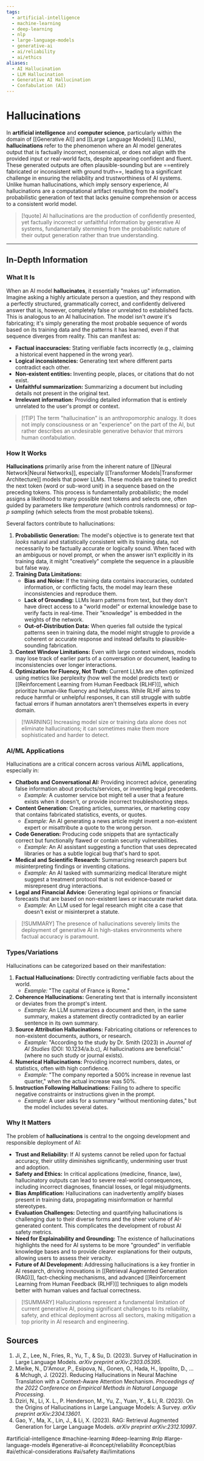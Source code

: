 ```yaml
---
tags:
  - artificial-intelligence
  - machine-learning
  - deep-learning
  - nlp
  - large-language-models
  - generative-ai
  - ai/reliability
  - ai/ethics
aliases:
  - AI Hallucination
  - LLM Hallucination
  - Generative AI Hallucination
  - Confabulation (AI)
---
```


# Hallucinations

In **artificial intelligence** and **computer science**, particularly within the domain of [[Generative AI]] and [[Large Language Models]] (LLMs), **hallucinations** refer to the phenomenon where an AI model generates output that is factually incorrect, nonsensical, or does not align with the provided input or real-world facts, despite appearing confident and fluent. These generated outputs are often plausible-sounding but are ==entirely fabricated or inconsistent with ground truth==, leading to a significant challenge in ensuring the reliability and trustworthiness of AI systems. Unlike human hallucinations, which imply sensory experience, AI hallucinations are a computational artifact resulting from the model's probabilistic generation of text that lacks genuine comprehension or access to a consistent world model.

> [!quote] AI hallucinations are the production of confidently presented, yet factually incorrect or unfaithful information by generative AI systems, fundamentally stemming from the probabilistic nature of their output generation rather than true understanding.

---

## In-Depth Information

### What It Is

When an AI model **hallucinates**, it essentially "makes up" information. Imagine asking a highly articulate person a question, and they respond with a perfectly structured, grammatically correct, and confidently delivered answer that is, however, completely false or unrelated to established facts. This is analogous to an AI hallucination. The model isn't *aware* it's fabricating; it's simply generating the most probable sequence of words based on its training data and the patterns it has learned, even if that sequence diverges from reality. This can manifest as:

*   **Factual inaccuracies:** Stating verifiable facts incorrectly (e.g., claiming a historical event happened in the wrong year).
*   **Logical inconsistencies:** Generating text where different parts contradict each other.
*   **Non-existent entities:** Inventing people, places, or citations that do not exist.
*   **Unfaithful summarization:** Summarizing a document but including details not present in the original text.
*   **Irrelevant information:** Providing detailed information that is entirely unrelated to the user's prompt or context.

> [!TIP] The term "hallucination" is an anthropomorphic analogy. It does not imply consciousness or an "experience" on the part of the AI, but rather describes an undesirable generative behavior that mirrors human confabulation.

### How It Works

**Hallucinations** primarily arise from the inherent nature of [[Neural Network|Neural Networks]], especially [[Transformer Models|Transformer Architecture]] models that power LLMs. These models are trained to predict the next token (word or sub-word unit) in a sequence based on the preceding tokens. This process is fundamentally probabilistic; the model assigns a likelihood to many possible next tokens and selects one, often guided by parameters like *temperature* (which controls randomness) or *top-p sampling* (which selects from the most probable tokens).

Several factors contribute to hallucinations:

1.  **Probabilistic Generation:** The model's objective is to generate text that *looks* natural and statistically consistent with its training data, not necessarily to be factually accurate or logically sound. When faced with an ambiguous or novel prompt, or when the answer isn't explicitly in its training data, it might "creatively" complete the sequence in a plausible but false way.
2.  **Training Data Limitations:**
    *   **Bias and Noise:** If the training data contains inaccuracies, outdated information, or conflicting facts, the model may learn these inconsistencies and reproduce them.
    *   **Lack of Grounding:** LLMs learn patterns from text, but they don't have direct access to a "world model" or external knowledge base to verify facts in real-time. Their "knowledge" is embedded in the weights of the network.
    *   **Out-of-Distribution Data:** When queries fall outside the typical patterns seen in training data, the model might struggle to provide a coherent or accurate response and instead defaults to plausible-sounding fabrication.
3.  **Context Window Limitations:** Even with large context windows, models may lose track of earlier parts of a conversation or document, leading to inconsistencies over longer interactions.
4.  **Optimization for Fluency, Not Truth:** Current LLMs are often optimized using metrics like perplexity (how well the model predicts text) or [[Reinforcement Learning from Human Feedback (RLHF)]], which prioritize human-like fluency and helpfulness. While RLHF aims to reduce harmful or unhelpful responses, it can still struggle with subtle factual errors if human annotators aren't themselves experts in every domain.

> [!WARNING] Increasing model size or training data alone does not eliminate hallucinations; it can sometimes make them more sophisticated and harder to detect.

### AI/ML Applications

Hallucinations are a critical concern across various AI/ML applications, especially in:

*   **Chatbots and Conversational AI:** Providing incorrect advice, generating false information about products/services, or inventing legal precedents.
    *   *Example:* A customer service bot might tell a user that a feature exists when it doesn't, or provide incorrect troubleshooting steps.
*   **Content Generation:** Creating articles, summaries, or marketing copy that contains fabricated statistics, events, or quotes.
    *   *Example:* An AI generating a news article might invent a non-existent expert or misattribute a quote to the wrong person.
*   **Code Generation:** Producing code snippets that are syntactically correct but functionally flawed or contain security vulnerabilities.
    *   *Example:* An AI assistant suggesting a function that uses deprecated libraries or has a subtle logical bug that's hard to spot.
*   **Medical and Scientific Research:** Summarizing research papers but misinterpreting findings or inventing citations.
    *   *Example:* An AI tasked with summarizing medical literature might suggest a treatment protocol that is not evidence-based or misrepresent drug interactions.
*   **Legal and Financial Advice:** Generating legal opinions or financial forecasts that are based on non-existent laws or inaccurate market data.
    *   *Example:* An LLM used for legal research might cite a case that doesn't exist or misinterpret a statute.

> [!SUMMARY] The presence of hallucinations severely limits the deployment of generative AI in high-stakes environments where factual accuracy is paramount.

### Types/Variations

Hallucinations can be categorized based on their manifestation:

1.  **Factual Hallucinations:** Directly contradicting verifiable facts about the world.
    *   *Example:* "The capital of France is Rome."
2.  **Coherence Hallucinations:** Generating text that is internally inconsistent or deviates from the prompt's intent.
    *   *Example:* An LLM summarizes a document and then, in the same summary, makes a statement directly contradicted by an earlier sentence in its own summary.
3.  **Source Attribution Hallucinations:** Fabricating citations or references to non-existent documents, authors, or research.
    *   *Example:* "According to the study by Dr. Smith (2023) in *Journal of AI Studies* (DOI: 10.1234/a.b.c), AI hallucinations are beneficial." (where no such study or journal exists).
4.  **Numerical Hallucinations:** Providing incorrect numbers, dates, or statistics, often with high confidence.
    *   *Example:* "The company reported a 500% increase in revenue last quarter," when the actual increase was 50%.
5.  **Instruction Following Hallucinations:** Failing to adhere to specific negative constraints or instructions given in the prompt.
    *   *Example:* A user asks for a summary "without mentioning dates," but the model includes several dates.

### Why It Matters

The problem of **hallucinations** is central to the ongoing development and responsible deployment of AI:

*   **Trust and Reliability:** If AI systems cannot be relied upon for factual accuracy, their utility diminishes significantly, undermining user trust and adoption.
*   **Safety and Ethics:** In critical applications (medicine, finance, law), hallucinatory outputs can lead to severe real-world consequences, including incorrect diagnoses, financial losses, or legal misjudgments.
*   **Bias Amplification:** Hallucinations can inadvertently amplify biases present in training data, propagating misinformation or harmful stereotypes.
*   **Evaluation Challenges:** Detecting and quantifying hallucinations is challenging due to their diverse forms and the sheer volume of AI-generated content. This complicates the development of robust AI safety metrics.
*   **Need for Explainability and Grounding:** The existence of hallucinations highlights the need for AI systems to be more "grounded" in verifiable knowledge bases and to provide clearer explanations for their outputs, allowing users to assess their veracity.
*   **Future of AI Development:** Addressing hallucinations is a key frontier in AI research, driving innovations in [[Retrieval Augmented Generation (RAG)]], fact-checking mechanisms, and advanced [[Reinforcement Learning from Human Feedback (RLHF)]] techniques to align models better with human values and factual correctness.

> [!SUMMARY] Hallucinations represent a fundamental limitation of current generative AI, posing significant challenges to its reliability, safety, and ethical deployment across all sectors, making mitigation a top priority in AI research and engineering.

## Sources

1.  Ji, Z., Lee, N., Fries, R., Yu, T., & Su, D. (2023). Survey of Hallucination in Large Language Models. *arXiv preprint arXiv:2303.05395*.
2.  Mielke, N., D'Amour, P., Esipova, N., Gonen, O., Hada, H., Ippolito, D., ... & Mchugh, J. (2022). Reducing Hallucinations in Neural Machine Translation with a Context-Aware Attention Mechanism. *Proceedings of the 2022 Conference on Empirical Methods in Natural Language Processing*.
3.  Dziri, N., Li, X. L., P. Henderson, M., Yu, Z., Yuan, Y., & Li, R. (2023). On the Origins of Hallucinations in Large Language Models: A Survey. *arXiv preprint arXiv:2304.13601*.
4.  Gao, Y., Ma, X., Lin, J., & Li, X. (2023). RAG: Retrieval Augmented Generation for Large Language Models. *arXiv preprint arXiv:2312.10997*.

#artificial-intelligence #machine-learning #deep-learning #nlp #large-language-models #generative-ai #concept/reliability #concept/bias #ai/ethical-considerations #ai/safety #ai/limitations